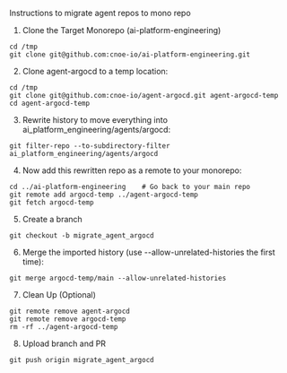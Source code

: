 Instructions to migrate agent repos to mono repo

1. Clone the Target Monorepo (ai-platform-engineering)

```
cd /tmp
git clone git@github.com:cnoe-io/ai-platform-engineering.git
```

2. Clone agent-argocd to a temp location:
```
cd /tmp
git clone git@github.com:cnoe-io/agent-argocd.git agent-argocd-temp
cd agent-argocd-temp
```

3. Rewrite history to move everything into ai_platform_engineering/agents/argocd:

```
git filter-repo --to-subdirectory-filter ai_platform_engineering/agents/argocd
```

4. Now add this rewritten repo as a remote to your monorepo:

```
cd ../ai-platform-engineering    # Go back to your main repo
git remote add argocd-temp ../agent-argocd-temp
git fetch argocd-temp
```

5. Create a branch

```
git checkout -b migrate_agent_argocd
```

6. Merge the imported history (use --allow-unrelated-histories the first time):

```
git merge argocd-temp/main --allow-unrelated-histories
```

7. Clean Up (Optional)

```
git remote remove agent-argocd
git remote remove argocd-temp
rm -rf ../agent-argocd-temp
```

8. Upload branch and PR

```
git push origin migrate_agent_argocd
```

<!-- truncate -->